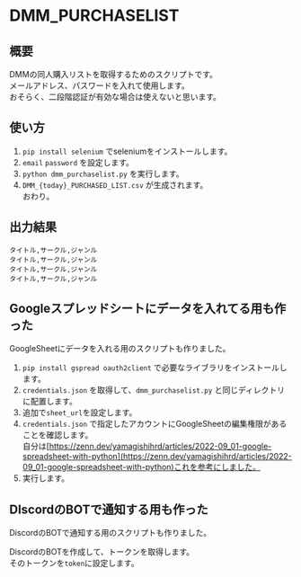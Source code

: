 # DMM_PURCHASELIST

## 概要

DMMの同人購入リストを取得するためのスクリプトです。  
メールアドレス、パスワードを入れて使用します。  
おそらく、二段階認証が有効な場合は使えないと思います。

## 使い方

1. `pip install selenium` でseleniumをインストールします。
1. `email` `password` を設定します。
1. `python dmm_purchaselist.py` を実行します。
1. `DMM_{today}_PURCHASED_LIST.csv` が生成されます。  
おわり。

## 出力結果

```csv
タイトル,サークル,ジャンル
タイトル,サークル,ジャンル
タイトル,サークル,ジャンル
タイトル,サークル,ジャンル
```

## Googleスプレッドシートにデータを入れてる用も作った

GoogleSheetにデータを入れる用のスクリプトも作りました。  

1. `pip install gspread oauth2client` で必要なライブラリをインストールします。  
1. `credentials.json` を取得して、`dmm_purchaselist.py` と同じディレクトリに配置します。  
1. 追加で`sheet_url`を設定します。
1. `credentials.json` で指定したアカウントにGoogleSheetの編集権限があることを確認します。  
   自分は[https://zenn.dev/yamagishihrd/articles/2022-09_01-google-spreadsheet-with-python](https://zenn.dev/yamagishihrd/articles/2022-09_01-google-spreadsheet-with-python)これを参考にしました。
1. 実行します。

## DIscordのBOTで通知する用も作った

DiscordのBOTで通知する用のスクリプトも作りました。

DiscordのBOTを作成して、トークンを取得します。  
そのトークンを`token`に設定します。
